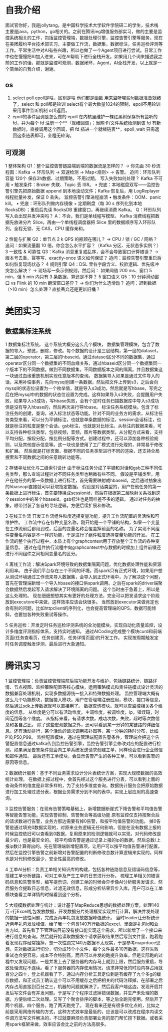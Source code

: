 # 自我介绍
面试官你好，我是jollytang，是中国科学技术大学软件学院研二的学生，技术栈主要是java，python，go相关的。之前在腾讯ieg增值服务部实习，做的主要是监控系统相关的工作，包括监控管理端，数据处理引擎，监控告警引擎等服务。现在在美团履约平台技术部实习，主要做工作流，数据集，数据标注，任务巡检评测等工作。平常生活中对AI有些兴趣，所以也做了一个Agent项目进行尝试。日常工作中也在慢慢把AI加入进来，可在AI帮助下进行全栈开发。如果用几个词来描述我之前的工作的话，那就是监控可观测，数据闭环，Agent，AI全栈开发，以上就是一个简单的自我介绍，谢谢。

## os
1. select poll epoll是啥，区别是啥
他们都是函数 用来监听哪些fd数据准备就绪了，select 和 poll都是轮训 select有个最大数量1024的限制，epoll不用轮训 采用事件监听机制 o(1)返回。
2. epoll的事件回调是怎么做的
epoll 在内核里维护一棵红黑树保存所有监听的 fd，并为每个 fd 注册一个**「就绪回调」；当网卡/文件系统检测到该 fd 有新数据时，直接调用这个回调，把 fd 插进一个就绪链表**，epoll_wait 只需返回这条链表即可，全程无轮询。


## 可观测
1 整体架构
Q1：整个监控告警链路端到端的数据流是怎样的？
→ 你先画 30 秒流程图：Kafka → 环形队列 → 双速检测 → Map<规则> → 告警。
追问：环形队列容量 120个 保存2h数据、过期策略，不用过期。
写入失败如何处理？
Kafka 不可用
• 触发条件：Broker 失联、Topic 丢 ISR。
• 兜底：本地磁盘双写——监控告警引擎先把原始数据 append 到本地滚动文件；Kafka 恢复后，用 LogReplayer 线程批量补发，保证 0 丢失。
监控告警引擎进程崩溃
• 触发条件：OOM、panic kill。
• 兜底：环形队列做内存镜像 + 定期刷盘（每 30 s 序列化到本地 RocksDB）；重启后先读 RocksDB 重建窗口，再继续消费 Kafka。
Q：环形队列写入会出现并发冲突吗？
A：不会，我们是单线程写模型。
Kafka 消费线程把数据先放进分片 Slice，再由一个单线程调度器把 Slice 里的数据顺序写入环形队列，全程无锁、无 CAS，CPU 缓存亲和。

2 性能与扩展
Q2：单节点 2 k QPS 的瓶颈在哪儿？
→ CPU / 锁 / GC / 网络？
追问：如果流量翻 10 倍，你会怎么水平扩容？（Kafka 分区、无状态多实例？）
3 一致性 & 可靠性
Q3：Kafka 消息重复或乱序，会不会导致窗口计算错误？
→ 版本号去重、幂等写、exactly-once 语义如何保证？
追问：监控告警引擎重启后如何恢复现场状态？
4 规则引擎
Q4：DSL 里各字段含义、校验逻辑、优先级冲突怎么解决？
→ 现场写一条示例规则，然后问：
如果阈值 200 ms、窗口 5 min，但 5 min 内只有 3 条数据，算还是不算？
5 窗口语义
Q5：10 分钟滑动窗口 vs Flink 的 10 min 翻滚窗口差异？
→ 你们为什么选滑动？
追问：迟到数据（>10 min）怎么处理？直接丢弃还是更新旧桶？

# 美团实习

## 数据集标注系统
1 数据集标注系统。
这个系统大概分这么几个模块，
数据集管理模块，包含了数据的导入，预览，删除，修改。每个数据的设计是三层结构，第一层的dataset，第二层的operator，第三层的hbaseid。通过dataset区分不同的数据集，通过operator区分同一个数据集的不同血缘关系，通过hbaseid区分同一个数据集同一个版本下的不同数据。做到不同数据集，不同数据版本之间的隔离。并且数据集这一块通过血缘重放机制实现任意版本的查询。
数据集导入如果是通过文件导入的话，采用补偿事务，先向mysql创建一条数据，然后把文件上传到s3，之后会向mysql的状态位设置为一个枚举值，就是导入s3成功，然后就是写hbase，写完之后在把mysql中的数据的状态位设置为完成。这样如果导入s3失败，会提醒用户失败，如果导入s3成功，写hbase失败，会有个定时任务扫描数据库中导入s3成功但是没有导入hbase的，然后再次进行导hbase。
标注任务系统模块。包含了标注任务的创建，查询，进入标注状态等功能。针对不同的业务方的需求，从标注任务类型来看，可以分为平铺标注，也就是单条数据的标注，session会话标注，也就是标注的粒度是整个会话。gsb标注，也就是对比标注。从标注的数据来看，可以支持各种标注类型，包括视频，音频，图片等数据类型。从分配方式来看，支持平均分配，按段分配，按比例分配等方式。创建过程中，还可以添加各种校验规则，以及其他提示信息等。这一块也是使用了工厂模式进行处理的，非常易于修改和扩展。
然后就是打标页面，根据不同的任务类型进行不同的渲染，还支持全局搜索和不同数据之间的任意跳转功能等。

2 存储寻址优化与二级索引设计
由于标注任务分成了平铺和对话和gsb三种不同任务类型，那么查询过程针对不同任务类型也稍微有些不同。
假设是平铺类型，用户在他任务的第一条数据上进行标注，首先需要映射成hbaseid，之后通过抽象出的hbaseapi直接就可以获取指定数据。
假设是对话类型的，用户在他任务的第一条数据上进行标注，首先要转换成sessionid，然后在根据第二层映射关系找到这个session中的某个hbaseid。gsb标注也是同样差不多的逻辑。
通过对任务的抽象，顺带封装了各自的寻址逻辑。方便后续扩展和修改。

3 在线工作流 开发工作流组件粒度选择变量功能，提升工作流配置的灵活性和可维护性。
工作流中存在各种变量名称，刚开始是一个平铺的结构，如果一个变量在工作流前后都用到过，后面的变量名称会覆盖掉前面的名称。
为了实现不同组件变量名内容是不一样的功能，于是进行了组件粒度选择变量功能的开发。
在工作流的整个执行过程中，本质上有个graphcontext用于存放整个工作流的各种变量信息。
通过在组件执行流程中向graphcontext中存数据的时候加上组件前缀还进行不同组件之间相同变量名的区分。

4 离线工作流：解决Spark环境导致的数据集隔离问题，优化数据处理性能和资源利用率。
由于我们平台存在三个不同的环境，而spark只有正式环境，如果用户想从测试环境通过工作流来导入数据集，会导入到正式环境中，为了解决这个问题，首先在管理端新增一个导入hbase的接口供spark调用。之后在spark的driver端聚合数据然后发起写入请求解决了环境隔离的问题。
这个当时由于急着上，所以是这么处理的。
现在细细想想其实有更好的处理方法，完全可以把发请求这个阶段放到executore中来做，这样效率应该会快很多。
当然放到executor来做肯定也会有别的问题，比如httpclient的序列化，也会提高管理端的QPS，数据可能倾斜，也要加各种失败重试等操作。

5 任务巡检：开发定时任务巡检评测系统的全功能模块，实现自动化质量监控，设计多维度评测指标体系，支持实时通知。
通过AICoding完成整个模块curd和前端页面(任务查看页，任务创建页，任务详情页面)的开发工作。
实现按周期触发定时任务调度触发评测，最后进行大象通知。



# 腾讯实习

1 监控管理端：负责监控管理端前后端功能开发与维护，包括链路统计、链路详情、节点视图、监控策略配置等核心模块，运用策略模式和责任链模式设计灵活的数据兼容处理机制，实现多数据源统一接入和特殊数据处理。
监控管理端大概有这么几个功能模块，数据接入模块，用户在管理端注册应用，模块，接口等信息，然后通过sdk上传数据就可以直接用了。
数据查询模块。就可以查监控相关各个维度的信息。
从维度是分可以有活动维度，主调维度，被调维度，ip，错误码，时间范围等各个维度。
从指标来看，有请求次数，成功次数，失败，超时等次数信息和各自占比。
除了这些宏观数据之外，还可以看到某一分钟的某链路的详细信息。还有活动排行，某个活动的请求调用拓扑图等，某一分钟的耗时分布，比如P10,P50,P99。
监控配置模块，通过在管理端配置告警条件，管理端会把这个告警配置信息通过kafka传到监控告警引擎，监控告警引擎会修改对应的配置进行检测，如果满足告警条件就会向工单系统发送请求创建工单，同样也会进行企业微信和邮件通知。
最后还有工单模块，会显示告警产生的各种工单，可以看到告警的原因等信息。

2 数据统计服务：基于不同业务需求设计分片表统计方案，实现大规模数据的高效统计处理。
在数据上报过程中，会首先经过这个服务进行分表，可以看到上面的查询条件的维度是非常多样的，为了支持多维度查询，数据统计服务会把原始数据进行加工处理过滤分表，根据业务需求分到不同的表中。实现上层应用的高速查询。

3 监控告警服务：在现有告警策略基础上，新增数据断崖式下降告警和平均值告警等智能告警功能，实现告警抑制、告警聚合等高级功能
原有监控仅支持按聚合后的请求数进行告警，业务方那边需要有掉0告警，和按平均值告警的功能。
掉0告警是通过填充0数据实现的，对原来业务逻辑无任何影响，但是在没有数据上报的时候监控依旧可以查看到0数据，复用原来的检测逻辑就可以实现，对代码修改是最少的，也是最安全的。
按平均值告警是通过记录上报的ip的数据，然后总数/上报ip数计算得出的。先在管理端新增配置项，让用户可以按平均值告警进行配置，然后在监控引擎告警之前新增对告警配置的判断修改总数计算逻辑来实现的。同样也是对代码修改最少，安全性最高的修改。

4 工单AI分析：负责工单相关知识库的构建，包括各种链路信息及错误码信息等，搭建工单分析链路，可对工单及产生工单的日志进行分析。
梳理工单相关的错误码信息和告警类型，编写提示词，创建工单的时候会异步像AI分析服务发请求，然后服务会提取日志信息，过滤无效信息，形成分析结果异步入库。用户可以在工单模块查看工单详情的时候看到这个分析。

5 大规模数据处理与统计：设计基于MapReduce思想的数据处理方案，处理140万+行Excel礼包发放数据，开发数据分片处理框架实现并行计算，解决并发处理的数据一致性问题，完成近两年礼包发放数据峰值统计。
当时leader让分析统计近两年礼包发放峰值，给了我一个包含140万行数据的excel，里面是礼包id和业务方id。首先看了下管理端目前没有接口能实现这个需求，所以新增了一个接口来进行信息的查询。然后就开始读取数据发个请求获取结果然后写到文件里，跑着跑着发现程序经常挂掉，想一次性跑完140万数据不太现实，于是参考maprduce思想，先对数据进行切分，切分成15个小文件，每个文件最多10万数据，这样失败重试也会更容易，成本不会特别高，而且可以并发的跑提升效率。但是实际跑的过程中又发现问题，一是并发上去了服务器的内存马上就到上限，然后服务重启，导致处理流程不连续。看了下服务器的内存使用情况，请求非常低的时段内存占用就百分之四十，登上机器看了下，通过内存分析工具定位到是有缓存了九个多g的缓存数据，和正式员工确认这个可以不用缓存之后把相关的代码注释掉，在部署之后内存占用直接到百分之三，机器的问题就解决了。然后我客户端这边，发现开启并发后写文件会有并发问题。于是写了个程序过滤掉错误数据，并生产未处理的数据，方便后续二次处理。又写了个聚合排序的脚本，等之后全跑完使用。然后开了两个机器，四个服务，跑了两天跑完了。
现在看来还是有很多优化点的，比如之前是采用网络传输的方式，这种方式效率是最低的，应该是可以改成在程序内读文件调方法写文件解决的，不过就要麻烦负责部署业务的部门帮忙捞下数据。或者采用spark框架来做，效率应该会比之前的方法高很多。